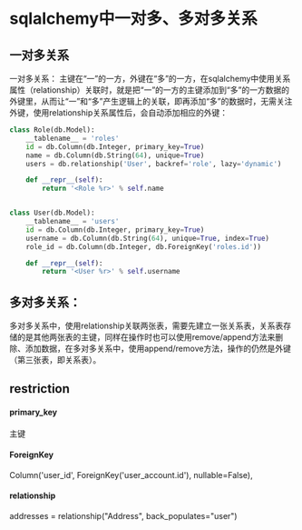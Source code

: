 
# sqlalchemy中一对多、多对多关系

## 一对多关系

一对多关系：
主键在“一”的一方，外键在“多”的一方，在sqlalchemy中使用关系属性（relationship）关联时，就是把“一”的一方的主键添加到“多”的一方数据的外键里，从而让“一”和“多”产生逻辑上的关联，即再添加“多”的数据时，无需关注外键，使用relationship关系属性后，会自动添加相应的外键：


``` python
class Role(db.Model):
    __tablename__ = 'roles'
    id = db.Column(db.Integer, primary_key=True)
    name = db.Column(db.String(64), unique=True)
    users = db.relationship('User', backref='role', lazy='dynamic')

    def __repr__(self):
        return '<Role %r>' % self.name


class User(db.Model):
    __tablename__ = 'users'
    id = db.Column(db.Integer, primary_key=True)
    username = db.Column(db.String(64), unique=True, index=True)
    role_id = db.Column(db.Integer, db.ForeignKey('roles.id'))

    def __repr__(self):
        return '<User %r>' % self.username
```

## 多对多关系：
多对多关系中，使用relationship关联两张表，需要先建立一张关系表，关系表存储的是其他两张表的主键，同样在操作时也可以使用remove/append方法来删除、添加数据，在多对多关系中，使用append/remove方法，操作的仍然是外键（第三张表，即关系表）。

## restriction

#### primary_key
主键
#### ForeignKey
 Column('user_id', ForeignKey('user_account.id'), nullable=False),
#### relationship
  addresses = relationship("Address", back_populates="user")